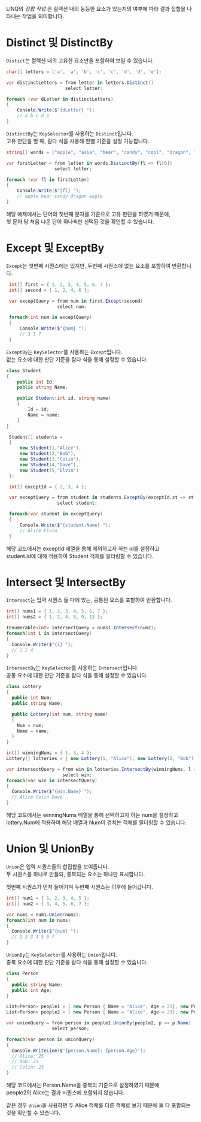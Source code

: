 LINQ의 _집합 작업_ 은 컬렉션 내의 동등한 요소가 있는지의 여부에 따라 결과 집합을 나타내는 작업을 의미합니다.       

# Distinct 및 DistinctBy
`Distict`는 컬렉션 내의 고유한 요소만을 포함하여 보일 수 있습니다.    
```cs
char[] letters = ['a', 'a', 'b', 'c', 'c', 'd', 'd', 'e'];

var distinctLetters = from letter in letters.Distinct()
                      select letter;

foreach (var dLetter in distinctLetters)
{
    Console.Write($"{dLetter} ");
    // a b c d e
}
```

`DistinctBy`는 `KeySelector`를 사용하는 `Distinct`입니다.    
고유 판단을 할 때, 람다 식을 사용해 판별 기준을 설정 가능합니다.    
```cs
string[] words = ["apple", "asia", "bear", "candy", "cool", "dragon", "doll", "eagle"];

var firstLetter = from letter in words.DistinctBy(fl => fl[0])
                  select letter;

foreach (var fl in firstLetter)
{
    Console.Write($"{fl} ");
    // apple bear candy dragon eagle
}
```
해당 예제에서는 단어의 첫번째 문자를 기준으로 고유 판단을 하였기 때문에,    
첫 문자 당 처음 나온 단어 하나씩만 선택된 것을 확인할 수 있습니다.    

# Except 및 ExceptBy
`Except`는 첫번째 시퀀스에는 있지만, 두번째 시퀀스에 없는 요소를 포함하여 반환합니다.    
```cs
 int[] first = { 1, 2, 3, 4, 5, 6, 7 };
 int[] second = { 1, 2, 4, 6 };

 var exceptQuery = from num in first.Except(second)
                   select num;

 foreach(int num in exceptQuery)
 {
     Console.Write($"{num} ");
     // 3 5 7
 }
```

`ExceptBy`는 `KeySelector`를 사용하는 `Except`입니다.    
없는 요소에 대한 판단 기준을 람다 식을 통해 설정할 수 있습니다.    
```cs
class Student
{
    public int Id;
    public string Name;

    public Student(int id, string name)
    {
        Id = id;
        Name = name;
    }
}
```
```cs
 Student[] students =
 {
     new Student(1,"Alice"),
     new Student(2,"Bob"),
     new Student(3,"Colin"),
     new Student(4,"Dave"),
     new Student(5,"Elvin")
 };

 int[] exceptId = { 2, 3, 4 };

 var exceptQuery = from student in students.ExceptBy(exceptId,st => st.Id)
                   select student;

 foreach(var student in exceptQuery)
 {
     Console.Write($"{student.Name} ");
     // Alice Elvin
 }
```
해당 코드에서는 exceptId 배열을 통해 제외하고자 하는 id를 설정하고      
student.Id에 대해 적용하여 Student 객체를 필터링할 수 있습니다.   

# Intersect 및 IntersectBy
`Intersect`는 입력 시퀀스 둘 다에 있는, 공통된 요소를 포함하여 반환합니다.     
```cs
int[] nums1 = { 1, 2, 3, 4, 5, 6, 7 };
int[] nums2 = { 1, 2, 4, 8, 9, 13 };

IEnumerable<int> intersectQuery = nums1.Intersect(num2);
foreach(int i in intersectQuery)
{
  Console.Write($"{i} ");
  // 1 2 4
}
```

`IntersectBy`는 `KeySelector`를 사용하는 `Intersect`입니다.    
공통 요소에 대한 판단 기준을 람다 식을 통해 설정할 수 있습니다.   
```cs
class Lottery
{
  public int Num;
  public string Name;

  public Lottery(int num, string name)
  {
    Num = num;
    Name = name;
  }
}
```
```cs
int[] winningNums = { 1, 3, 4 };
Lottery[] lotteries = { new Lottery(1, "Alice"), new Lottery(2, "Bob"), new Lottery(3, "Colin"), new Lottery(4, "Dave"), new Lottery(5, "Elvin") };

var intersectQuery = from win in lotteries.IntersectBy(winningNums, l => l.Num)
                     select win;
foreach(var win in intersectQuery)
{
  Console.Write($"{win.Name} ");
  // Alice Colin Dave
}
```
해당 코드에서는 winningNums 배열을 통해 선택하고자 하는 num을 설정하고      
lottery.Num에 적용하여 해당 배열과 Num이 겹치는 객체를 필터링할 수 있습니다.    

# Union 및 UnionBy
`Union`은 입력 시퀀스들의 합집합을 보여줍니다.  
두 시퀀스를 하나로 만들되, 중복되는 요소는 하나만 표시합니다.     

첫번째 시퀀스가 먼저 들어가며 두번째 시퀀스는 이후에 들어갑니다. 
```cs
int[] num1 = { 1, 2, 3, 4, 5 };
int[] num2 = { 3, 4, 5, 6, 7 };

var nums = num1.Union(num2);
foreach(int num in nums)
{
  Console.Write($"{num} ");
  // 1 2 3 4 5 6 7
}
```

`UnionBy`는 `KeySelector`를 사용하는 `Union`입니다.    
중복 요소에 대한 판단 기준을 람다 식을 통해 설정할 수 있습니다.   
```cs
class Person
{
  public string Name;
  public int Age;
}
```
```cs
List<Person> people1 = [ new Person { Name = "Alice", Age = 25}, new Person { Name = "Bob", Age = 23 } ];
List<Person> people2 = [ new Person { Name = "Alice", Age = 23}, new Person { Name = "Colin", Age = 23 } ];

var unionQuery = from person in people1.UnionBy(people2, p => p.Name)
                 select person;

foreach(var person in unionQuery)
{
  Console.WriteLine($"{person.Name}: {person.Age}");
  // Alice: 25
  // Bob: 23
  // Colin: 23
}
```
해당 코드에서는 Person.Name을 중복의 기준으로 설정하였기 때문에   
people2의 Alice는 결과 시퀀스에 포함되지 않습니다.     

같은 경우 `Union`을 사용하면 두 Alice 객체를 다른 객체로 보기 때문에 둘 다 포함되는 것을 확인할 수 있습니다.     
